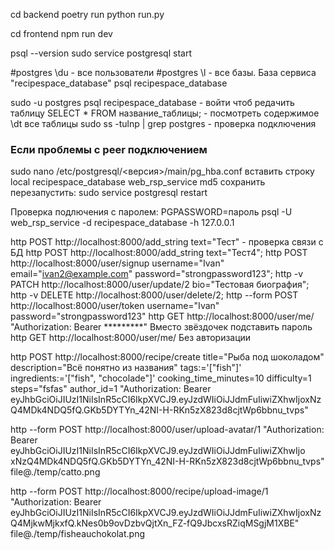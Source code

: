 cd backend
poetry run python run.py


cd frontend
npm run dev




psql --version
sudo service postgresql start

#postgres \du - все пользователи
#postgres \l - все базы. База сервиса "recipespace_database"
psql recipespace_database

sudo -u postgres psql recipespace_database - войти чтоб редачить таблицу
SELECT * FROM название_таблицы; - посмотреть содержимое
\dt все таблицы
sudo ss -tulnp | grep postgres - проверка подключения

### Если проблемы с peer подключением
sudo nano /etc/postgresql/<версия>/main/pg_hba.conf
вставить строку
local   recipespace_database    web_rsp_service                md5
сохранить
перезапустить: sudo service postgresql restart

Проверка подлючения с паролем:
PGPASSWORD=пароль psql -U web_rsp_service -d recipespace_database -h 127.0.0.1

http POST http://localhost:8000/add_string text="Тест" - проверка связи с БД
http POST http://localhost:8000/add_string text="Тест4";
http POST http://localhost:8000/user/signup username="Ivan" email="ivan2@example.com" password="strongpassword123";
http -v PATCH http://localhost:8000/user/update/2 bio="Тестовая биография";
http -v DELETE http://localhost:8000/user/delete/2;
http --form POST http://localhost:8000/user/token username="Ivan" password="strongpassword123"
http GET http://localhost:8000/user/me/ "Authorization: Bearer *********"  Вместо звёздочек подставить пароль
http GET http://localhost:8000/user/me/ Без авторизации

http POST http://localhost:8000/recipe/create title="Рыба под шоколадом" description="Всё понятно из названия" tags:='["fish"]' ingredients:='["fish", "chocolade"]' cooking_time_minutes=10 difficulty=1 steps="fsfas" author_id=1 "Authorization: Bearer eyJhbGciOiJIUzI1NiIsInR5cCI6IkpXVCJ9.eyJzdWIiOiJJdmFuIiwiZXhwIjoxNzQ4MDk4NDQ5fQ.GKb5DYTYn_42NI-H-RKn5zX823d8cjtWp6bbnu_tvps"

http --form POST http://localhost:8000/user/upload-avatar/1   "Authorization: Bearer eyJhbGciOiJIUzI1NiIsInR5cCI6IkpXVCJ9.eyJzdWIiOiJJdmFuIiwiZXhwIjo
xNzQ4MDk4NDQ5fQ.GKb5DYTYn_42NI-H-RKn5zX823d8cjtWp6bbnu_tvps"   file@./temp/catto.png

http --form POST http://localhost:8000/recipe/upload-image/1  "Authorization: Bearer eyJhbGciOiJIUzI1NiIsInR5cCI6IkpXVCJ9.eyJzdWIiOiJJdmFuIiwiZXhwIjoxNzQ4MjkwMjkxfQ.kNes0b9ovDzbvQjtXn_FZ-fQ9JbcxsRZiqMSgjM1XBE" file@./temp/fisheauchokolat.png
